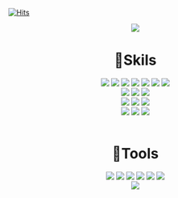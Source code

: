 [![Hits](https://hits.seeyoufarm.com/api/count/incr/badge.svg?url=https%3A%2F%2Fgithub.com%2FInsa14&count_bg=%23FFC000&title_bg=%23555555&icon=&icon_color=%23E7E7E7&title=visitor&edge_flat=false)](https://hits.seeyoufarm.com)
<div align=center>
  <img src="https://capsule-render.vercel.app/api?type=waving&color=01E1EC&height=300&section=header&text=Hi%20there!%20👋&fontSize=90&fontColor=ffffff"/>
</div>
<div align=center><h1>💪Skils</h1></div>

<div align=center> 
  <img src="https://img.shields.io/badge/HTML5-E34F26?style=for-the-badge&logo=html5&logoColor=white"> 
  <img src="https://img.shields.io/badge/CSS-1572B6?style=for-the-badge&logo=css3&logoColor=white"> 
  <img src="https://img.shields.io/badge/JAVASCRIPT-F7DF1E?style=for-the-badge&logo=javascript&logoColor=black"> 
  <img src="https://img.shields.io/badge/JAVA-007396?style=for-the-badge&logo=java&logoColor=white"> 
  <img src="https://img.shields.io/badge/C++-00599C?style=for-the-badge&logo=c%2B%2B&logoColor=white">
  <img src="https://img.shields.io/badge/VUE.JS-4FC08D?style=for-the-badge&logo=vue.js&logoColor=white"> 
  <img src="https://img.shields.io/badge/NODE.JS-339933?style=for-the-badge&logo=Node.js&logoColor=white">
  <br>
  
  <img src="https://img.shields.io/badge/ORACLE-F80000?style=for-the-badge&logo=oracle&logoColor=white"> 
  <img src="https://img.shields.io/badge/mongoDB-47A248?style=for-the-badge&logo=MongoDB&logoColor=white">
  <img src="https://img.shields.io/badge/H2-199ED9?style=for-the-badge&logo=Amazon%20DynamoDB&logoColor=white">
  <br>
  
  <img src="https://img.shields.io/badge/SPRING-6DB33F?style=for-the-badge&logo=spring&logoColor=white"> 
  <img src="https://img.shields.io/badge/EXPRESS-000000?style=for-the-badge&logo=express&logoColor=white">  
  <img src="https://img.shields.io/badge/BOOTSTRAP-7952B3?style=for-the-badge&logo=bootstrap&logoColor=white">
  <br>

  <img src="https://img.shields.io/badge/LINUX-FCC624?style=for-the-badge&logo=linux&logoColor=black"> 
  <img src="https://img.shields.io/badge/AMAZONAWS-232F3E?style=for-the-badge&logo=amazonaws&logoColor=white"> 
  <img src="https://img.shields.io/badge/APACHE TOMCAT-F8DC75?style=for-the-badge&logo=apachetomcat&logoColor=white">
  <br>

  <br>
</div>
<div align=center><h1>🔨Tools</h1></div> 
<div align=center>
  <img src="https://img.shields.io/badge/Slack-4A154B?style=for-the-badge&logo=Slack&logoColor=white">
  <img src="https://img.shields.io/badge/Notion-000000?style=for-the-badge&logo=Notion&logoColor=white">
  <img src="https://img.shields.io/badge/Trello-0052CC?style=for-the-badge&logo=Trello&logoColor=white">
  <img src="https://img.shields.io/badge/Postman-FF6C37?style=for-the-badge&logo=Postman&logoColor=white">
  <img src="https://img.shields.io/badge/GitHub-181717?style=for-the-badge&logo=github&logoColor=white">
  <img src="https://img.shields.io/badge/Git-F05032?style=for-the-badge&logo=git&logoColor=white">
</div>
<div  align=center>
  <img align="center" src="https://github-readme-stats.vercel.app/api?username=Insa14&show_icons=true&theme=gruvbox" />
</div>
<!--
**Insa14/Insa14** is a ✨ _special_ ✨ repository because its `README.md` (this file) appears on your GitHub profile.

Here are some ideas to get you started:

- 🔭 I’m currently working on ...
- 🌱 I’m currently learning ...
- 👯 I’m looking to collaborate on ...
- 🤔 I’m looking for help with ...
- 💬 Ask me about ...
- 📫 How to reach me: ...
- 😄 Pronouns: ...
- ⚡ Fun fact: ...
-->
